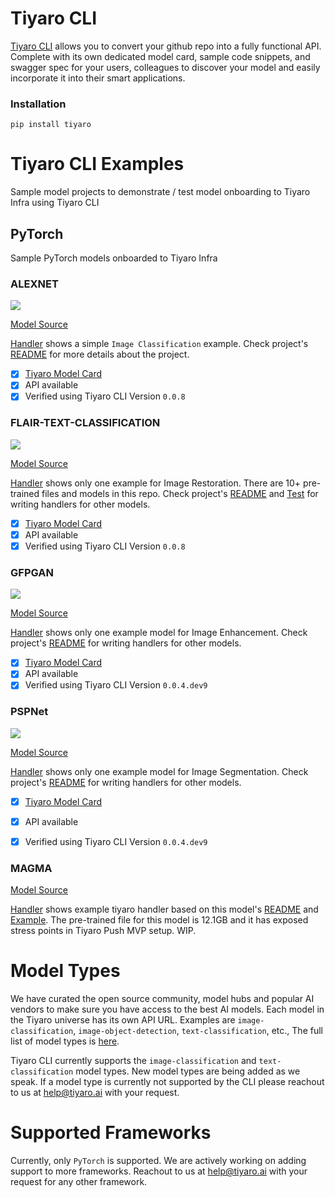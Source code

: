# Tiyaro CLI
[Tiyaro CLI](https://pypi.org/project/tiyaro/) allows you to convert your github repo into a fully functional API. Complete with its own dedicated model card, sample code snippets, and swagger spec for your users, 
colleagues to discover your model and easily incorporate it into their smart applications.

### Installation
```
pip install tiyaro
```

# Tiyaro CLI Examples
Sample model projects to demonstrate / test model onboarding to Tiyaro Infra using Tiyaro CLI

## PyTorch
Sample PyTorch models onboarded to Tiyaro Infra

### ALEXNET

<a href="https://console.tiyaro.ai/explore/trn:model:123456789012-venkat:1.0:alexnetpy_dc50d8">
<img src="https://tiyaro-public-docs.s3.us-west-2.amazonaws.com/assets/tiyaro-badge.svg"></a>


[Model Source](https://github.com/Lornatang/AlexNet-PyTorch)

[Handler](./AlexNet/tiyaro_handler/) shows a simple `Image Classification` example. Check project's [README](./AlexNet/README.md) for more details about the project.

- [x] [Tiyaro Model Card](https://console.tiyaro.ai/explore/trn:model:123456789012-venkat:1.0:alexnetpy_dc50d8)
- [x] API available
- [x] Verified using Tiyaro CLI Version `0.0.8`

### FLAIR-TEXT-CLASSIFICATION

<a href="https://console.tiyaro.ai/explore/trn:model:123456789012-venkat:1.0:FLAIR_TEXT_CLASSIFICATION_0e19a4">
<img src="https://tiyaro-public-docs.s3.us-west-2.amazonaws.com/assets/tiyaro-badge.svg"></a>


[Model Source](https://github.com/JingyunLiang/SwinIR)

[Handler](./SwinIR/tiyaro_handler/) shows only one example for Image Restoration.  There are 10+ pre-trained files and models in this repo.  Check project's [README](./SwinIR/README.md) and [Test](./SwinIR/main_test_swinir.py) for writing handlers for other models.

- [x] [Tiyaro Model Card](https://console.tiyaro.ai/explore/trn:model:123456789012-venkat:1.0:SWINIR_899ec8)
- [x] API available
- [x] Verified using Tiyaro CLI Version `0.0.8`

### GFPGAN

<a href="https://console.tiyaro.ai/explore/trn:model:123456789012-smainkar:1.0:GFPGAN_680907">
<img src="https://tiyaro-public-docs.s3.us-west-2.amazonaws.com/assets/tiyaro-badge.svg"></a>


[Model Source](https://github.com/TencentARC/GFPGAN)

[Handler](./GFPGAN/tiyaro_handler/) shows only one example model for Image Enhancement.  Check project's [README](./GFPGAN/README.md) for writing handlers for other models.

- [x] [Tiyaro Model Card](https://console.tiyaro.ai/explore/trn:model:123456789012-smainkar:1.0:GFPGAN_680907)
- [x] API available
- [x] Verified using Tiyaro CLI Version `0.0.4.dev9`

### PSPNet

<a href="https://console.tiyaro.ai/explore/trn:model:123456789012-smainkar:1.0:PSPNet_ef885d">
<img src="https://tiyaro-public-docs.s3.us-west-2.amazonaws.com/assets/tiyaro-badge.svg"></a>


[Model Source](https://github.com/yassouali/pytorch-segmentation)

[Handler](./PSPNet/tiyaro_handler/) shows only one example model for Image Segmentation. Check project's [README](./PSPNet/README.md)  for writing handlers for other models.

- [x] [Tiyaro Model Card](https://console.tiyaro.ai/explore/trn:model:123456789012-smainkar:1.0:PSPNet_ef885d)
- [x] API available
- [x] Verified using Tiyaro CLI Version `0.0.4.dev9`


### MAGMA
[Model Source](https://github.com/Aleph-Alpha/magma)

[Handler](./magma/tiyaro_handler/) shows example tiyaro handler based on this model's [README](./magma/README.md) and [Example](./magma/example_inference.py). The pre-trained file for this model is 12.1GB and it has exposed stress points in Tiyaro Push MVP setup.  WIP.

# Model Types
We have curated the open source community, model hubs and popular AI vendors to make sure you have access to the best AI models. Each model in the Tiyaro universe has its own API URL.  Examples are `image-classification`, `image-object-detection`, `text-classification`, etc., The full list of model types is [here](https://github.com/tiyaro/code-samples/tree/main/python).  

Tiyaro CLI currently supports the `image-classification` and `text-classification` model types. New model types are being added as we speak. If a model type is currently not supported by the CLI please reachout to us
at help@tiyaro.ai with your request.

# Supported Frameworks
Currently, only `PyTorch` is supported. We are actively working on adding support to more frameworks. Reachout to us at help@tiyaro.ai with your request for any other framework.